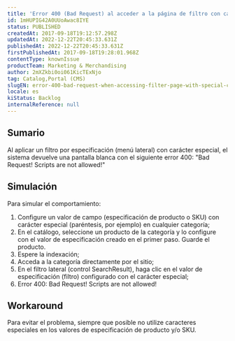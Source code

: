 ```yaml
---
title: 'Error 400 (Bad Request) al acceder a la página de filtro con carácter especial en el valor'
id: 1mHUPIG42A0UUoAwac8IYE
status: PUBLISHED
createdAt: 2017-09-18T19:12:57.298Z
updatedAt: 2022-12-22T20:45:33.631Z
publishedAt: 2022-12-22T20:45:33.631Z
firstPublishedAt: 2017-09-18T19:28:01.968Z
contentType: knownIssue
productTeam: Marketing & Merchandising
author: 2mXZkbi0oi061KicTExNjo
tag: Catalog,Portal (CMS)
slugEN: error-400-bad-request-when-accessing-filter-page-with-special-character-in-value
locale: es
kiStatus: Backlog
internalReference: null
---
```


## Sumario

Al aplicar un filtro por especificación (menú lateral) con carácter especial, el sistema devuelve una pantalla blanca con el siguiente error 400: "Bad Request! Scripts are not allowed!"



## Simulación

Para simular el comportamiento:

1. Configure un valor de campo (especificación de producto o SKU) con carácter especial (paréntesis, por ejemplo) en cualquier categoría;
2. En el catálogo, seleccione un producto de la categoría y lo configure con el valor de especificación creado en el primer paso. Guarde el producto.
3. Espere la indexación;
4. Acceda a la categoría directamente por el sitio;
5. En el filtro lateral (control SearchResult), haga clic en el valor de especificación (filtro) configurado con el carácter especial;
6. Error 400: Bad Request! Scripts are not allowed!

## Workaround

Para evitar el problema, siempre que posible no utilize caracteres especiales en los valores de especificación de producto y/o SKU.

